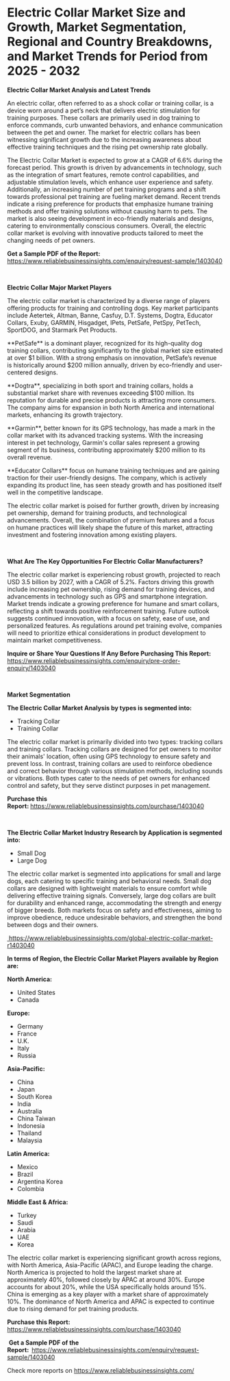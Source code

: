 <p><h1>Electric Collar Market Size and Growth, Market Segmentation, Regional and Country Breakdowns, and Market Trends for Period from 2025 -  2032</h1></p><p><strong>Electric Collar Market Analysis and Latest Trends</strong></p>
<p><p>An electric collar, often referred to as a shock collar or training collar, is a device worn around a pet’s neck that delivers electric stimulation for training purposes. These collars are primarily used in dog training to enforce commands, curb unwanted behaviors, and enhance communication between the pet and owner. The market for electric collars has been witnessing significant growth due to the increasing awareness about effective training techniques and the rising pet ownership rate globally.</p><p>The Electric Collar Market is expected to grow at a CAGR of 6.6% during the forecast period. This growth is driven by advancements in technology, such as the integration of smart features, remote control capabilities, and adjustable stimulation levels, which enhance user experience and safety. Additionally, an increasing number of pet training programs and a shift towards professional pet training are fueling market demand. Recent trends indicate a rising preference for products that emphasize humane training methods and offer training solutions without causing harm to pets. The market is also seeing development in eco-friendly materials and designs, catering to environmentally conscious consumers. Overall, the electric collar market is evolving with innovative products tailored to meet the changing needs of pet owners.</p></p>
<p><strong>Get a Sample PDF of the Report:&nbsp;</strong> <a href="https://www.reliablebusinessinsights.com/enquiry/request-sample/1403040?utm_campaign=1138&utm_medium=2&utm_source=Github&utm_content=ia&utm_term=12012025&utm_id=electric-collar">https://www.reliablebusinessinsights.com/enquiry/request-sample/1403040</a></p>
<p>&nbsp;</p>
<p><strong>Electric Collar Major Market Players</strong></p>
<p><p>The electric collar market is characterized by a diverse range of players offering products for training and controlling dogs. Key market participants include Aetertek, Altman, Banne, Casfuy, D.T. Systems, Dogtra, Educator Collars, Exuby, GARMIN, Hisgadget, IPets, PetSafe, PetSpy, PetTech, SportDOG, and Starmark Pet Products.</p><p>**PetSafe** is a dominant player, recognized for its high-quality dog training collars, contributing significantly to the global market size estimated at over $1 billion. With a strong emphasis on innovation, PetSafe’s revenue is historically around $200 million annually, driven by eco-friendly and user-centered designs.</p><p>**Dogtra**, specializing in both sport and training collars, holds a substantial market share with revenues exceeding $100 million. Its reputation for durable and precise products is attracting more consumers. The company aims for expansion in both North America and international markets, enhancing its growth trajectory.</p><p>**Garmin**, better known for its GPS technology, has made a mark in the collar market with its advanced tracking systems. With the increasing interest in pet technology, Garmin's collar sales represent a growing segment of its business, contributing approximately $200 million to its overall revenue.</p><p>**Educator Collars** focus on humane training techniques and are gaining traction for their user-friendly designs. The company, which is actively expanding its product line, has seen steady growth and has positioned itself well in the competitive landscape.</p><p>The electric collar market is poised for further growth, driven by increasing pet ownership, demand for training products, and technological advancements. Overall, the combination of premium features and a focus on humane practices will likely shape the future of this market, attracting investment and fostering innovation among existing players.</p></p>
<p>&nbsp;</p>
<p><strong>What Are The Key Opportunities For Electric Collar Manufacturers?</strong></p>
<p><p>The electric collar market is experiencing robust growth, projected to reach USD 3.5 billion by 2027, with a CAGR of 5.2%. Factors driving this growth include increasing pet ownership, rising demand for training devices, and advancements in technology such as GPS and smartphone integration. Market trends indicate a growing preference for humane and smart collars, reflecting a shift towards positive reinforcement training. Future outlook suggests continued innovation, with a focus on safety, ease of use, and personalized features. As regulations around pet training evolve, companies will need to prioritize ethical considerations in product development to maintain market competitiveness.</p></p>
<p><strong>Inquire or Share Your Questions If Any Before Purchasing This Report:</strong> <a href="https://www.reliablebusinessinsights.com/enquiry/pre-order-enquiry/1403040?utm_campaign=1138&utm_medium=2&utm_source=Github&utm_content=ia&utm_term=12012025&utm_id=electric-collar">https://www.reliablebusinessinsights.com/enquiry/pre-order-enquiry/1403040</a></p>
<p>&nbsp;</p>
<p><strong>Market Segmentation</strong></p>
<p><strong>The Electric Collar Market Analysis by types is segmented into:</strong></p>
<p><ul><li>Tracking Collar</li><li>Training Collar</li></ul></p>
<p><p>The electric collar market is primarily divided into two types: tracking collars and training collars. Tracking collars are designed for pet owners to monitor their animals' location, often using GPS technology to ensure safety and prevent loss. In contrast, training collars are used to reinforce obedience and correct behavior through various stimulation methods, including sounds or vibrations. Both types cater to the needs of pet owners for enhanced control and safety, but they serve distinct purposes in pet management.</p></p>
<p><strong>Purchase this Report:&nbsp;</strong><a href="https://www.reliablebusinessinsights.com/purchase/1403040?utm_campaign=1138&utm_medium=2&utm_source=Github&utm_content=ia&utm_term=12012025&utm_id=electric-collar">https://www.reliablebusinessinsights.com/purchase/1403040</a></p>
<p>&nbsp;</p>
<p><strong>The Electric Collar Market Industry Research by Application is segmented into:</strong></p>
<p><ul><li>Small Dog</li><li>Large Dog</li></ul></p>
<p><p>The electric collar market is segmented into applications for small and large dogs, each catering to specific training and behavioral needs. Small dog collars are designed with lightweight materials to ensure comfort while delivering effective training signals. Conversely, large dog collars are built for durability and enhanced range, accommodating the strength and energy of bigger breeds. Both markets focus on safety and effectiveness, aiming to improve obedience, reduce undesirable behaviors, and strengthen the bond between dogs and their owners.</p></p>
<p><a href="https://www.reliablebusinessinsights.com/global-electric-collar-market-r1403040?utm_campaign=1138&utm_medium=2&utm_source=Github&utm_content=ia&utm_term=12012025&utm_id=electric-collar">&nbsp;https://www.reliablebusinessinsights.com/global-electric-collar-market-r1403040</a></p>
<p><strong>In terms of Region, the Electric Collar Market Players available by Region are:</strong></p>
<p>
    <p> <strong> North America: </strong>
        <ul>
            <li>United States</li>
            <li>Canada</li>
        </ul>
        </p> 
    <p> <strong> Europe: </strong>
        <ul>
            <li>Germany</li>
            <li>France</li>
            <li>U.K.</li>
            <li>Italy</li>
            <li>Russia</li>
        </ul>
        </p> 
    <p> <strong> Asia-Pacific: </strong>
        <ul>
            <li>China</li>
            <li>Japan</li>
            <li>South Korea</li>
            <li>India</li>
            <li>Australia</li>
            <li>China Taiwan</li>
            <li>Indonesia</li>
            <li>Thailand</li>
            <li>Malaysia</li>
        </ul>
        </p> 
    <p> <strong> Latin America: </strong>
        <ul>
            <li>Mexico</li>
            <li>Brazil</li>
            <li>Argentina Korea</li>
            <li>Colombia</li>
        </ul>
        </p> 
    <p> <strong> Middle East & Africa: </strong>
        <ul>
            <li>Turkey</li>
            <li>Saudi</li>
            <li>Arabia</li>
            <li>UAE</li>
            <li>Korea</li>
        </ul>
    </p>
    </p>
<p><p>The electric collar market is experiencing significant growth across regions, with North America, Asia-Pacific (APAC), and Europe leading the charge. North America is projected to hold the largest market share at approximately 40%, followed closely by APAC at around 30%. Europe accounts for about 20%, while the USA specifically holds around 15%. China is emerging as a key player with a market share of approximately 10%. The dominance of North America and APAC is expected to continue due to rising demand for pet training products.</p></p>
<p><strong>Purchase this Report: </strong><a href="https://www.reliablebusinessinsights.com/purchase/1403040?utm_campaign=1138&utm_medium=2&utm_source=Github&utm_content=ia&utm_term=12012025&utm_id=electric-collar">https://www.reliablebusinessinsights.com/purchase/1403040</a></p>
<p>&nbsp;<strong>Get a Sample PDF of the Report:&nbsp;&nbsp;</strong><a href="https://www.reliablebusinessinsights.com/enquiry/request-sample/1403040?utm_campaign=1138&utm_medium=2&utm_source=Github&utm_content=ia&utm_term=12012025&utm_id=electric-collar">https://www.reliablebusinessinsights.com/enquiry/request-sample/1403040</a></p>
<p><strong></strong></p>
<p>Check more reports on <a href="https://www.reliablebusinessinsights.com/?utm_campaign=1138&utm_medium=2&utm_source=Github&utm_content=ia&utm_term=12012025&utm_id=electric-collar">https://www.reliablebusinessinsights.com/</a></p>